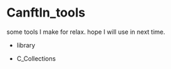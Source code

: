 # CanftIn_tools
some tools I make for relax. hope I will use in next time.

- library

- C_Collections